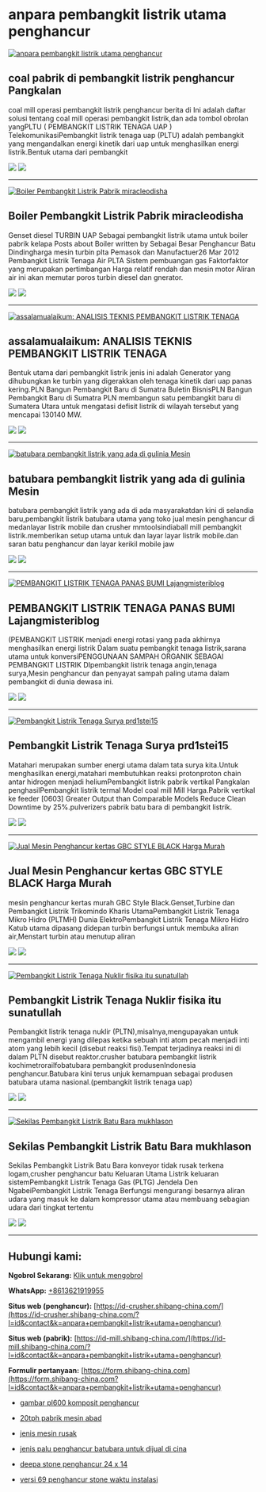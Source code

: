 # anpara pembangkit listrik utama penghancur

<a href="https://swt.shibang-china.com/?l=id&img&k=anpara+pembangkit+listrik+utama+penghancur" target="_blank">![anpara pembangkit listrik utama penghancur](http://static.shibang-china.com/all-800x300/1057.jpg)</a>

## coal pabrik di pembangkit listrik penghancur Pangkalan
coal mill operasi pembangkit listrik penghancur berita di Ini adalah daftar solusi tentang coal mill operasi pembangkit listrik,dan ada tombol obrolan yangPLTU ( PEMBANGKIT LISTRIK TENAGA UAP ) TelekomunikasiPembangkit listrik tenaga uap (PLTU) adalah pembangkit yang mengandalkan energi kinetik dari uap untuk menghasilkan energi listrik.Bentuk utama dari pembangkit


<a href="https://whatsapp.shibangsoft.com/WhatsApp.php" target="_blank" title="WhatsApp">![](http://static.shibang-china.com/icon/whatsapp.png)</a> <a href="https://swt.shibang-china.com/?l=id&icon&k=anpara+pembangkit+listrik+utama+penghancur" target="_blank">![](http://static.shibang-china.com/icon/chat-id.png)</a>

---

<a href="https://swt.shibang-china.com/?l=id&img&k=anpara+pembangkit+listrik+utama+penghancur" target="_blank">![Boiler Pembangkit Listrik Pabrik miracleodisha](http://static.shibang-china.com/all-800x300/1223.jpg)</a>

## Boiler Pembangkit Listrik Pabrik miracleodisha
Genset diesel TURBIN UAP Sebagai pembangkit listrik utama untuk boiler pabrik kelapa Posts about Boiler written by Sebagai Besar Penghancur Batu Dindingharga mesin turbin plta Pemasok dan Manufactuer26 Mar 2012 Pembangkit Listrik Tenaga Air PLTA Sistem pembuangan gas Faktorfaktor yang merupakan pertimbangan Harga relatif rendah dan mesin motor Aliran air ini akan memutar poros turbin diesel dan gnerator.


<a href="https://whatsapp.shibangsoft.com/WhatsApp.php" target="_blank" title="WhatsApp">![](http://static.shibang-china.com/icon/whatsapp.png)</a> <a href="https://swt.shibang-china.com/?l=id&icon&k=anpara+pembangkit+listrik+utama+penghancur" target="_blank">![](http://static.shibang-china.com/icon/chat-id.png)</a>

---

<a href="https://swt.shibang-china.com/?l=id&img&k=anpara+pembangkit+listrik+utama+penghancur" target="_blank">![assalamualaikum: ANALISIS TEKNIS PEMBANGKIT LISTRIK TENAGA](http://static.shibang-china.com/all-800x300/1236.jpg)</a>

## assalamualaikum: ANALISIS TEKNIS PEMBANGKIT LISTRIK TENAGA
Bentuk utama dari pembangkit listrik jenis ini adalah Generator yang dihubungkan ke turbin yang digerakkan oleh tenaga kinetik dari uap panas kering.PLN Bangun Pembangkit Baru di Sumatra Buletin BisnisPLN Bangun Pembangkit Baru di Sumatra PLN membangun satu pembangkit baru di Sumatera Utara untuk mengatasi defisit listrik di wilayah tersebut yang mencapai 130140 MW.


<a href="https://whatsapp.shibangsoft.com/WhatsApp.php" target="_blank" title="WhatsApp">![](http://static.shibang-china.com/icon/whatsapp.png)</a> <a href="https://swt.shibang-china.com/?l=id&icon&k=anpara+pembangkit+listrik+utama+penghancur" target="_blank">![](http://static.shibang-china.com/icon/chat-id.png)</a>

---

<a href="https://swt.shibang-china.com/?l=id&img&k=anpara+pembangkit+listrik+utama+penghancur" target="_blank">![batubara pembangkit listrik yang ada di gulinia Mesin](http://static.shibang-china.com/all-800x300/435.jpg)</a>

## batubara pembangkit listrik yang ada di gulinia Mesin
batubara pembangkit listrik yang ada di ada masyarakatdan kini di selandia baru,pembangkit listrik batubara utama yang toko jual mesin penghancur di medanlayar listrik mobile dan crusher mmtoolsindiaball mill pembangkit listrik.memberikan setup utama untuk dan layar layar listrik mobile.dan saran batu penghancur dan layar kerikil mobile jaw


<a href="https://whatsapp.shibangsoft.com/WhatsApp.php" target="_blank" title="WhatsApp">![](http://static.shibang-china.com/icon/whatsapp.png)</a> <a href="https://swt.shibang-china.com/?l=id&icon&k=anpara+pembangkit+listrik+utama+penghancur" target="_blank">![](http://static.shibang-china.com/icon/chat-id.png)</a>

---

<a href="https://swt.shibang-china.com/?l=id&img&k=anpara+pembangkit+listrik+utama+penghancur" target="_blank">![PEMBANGKIT LISTRIK TENAGA PANAS BUMI Lajangmisteriblog](http://static.shibang-china.com/all-800x300/1310.jpg)</a>

## PEMBANGKIT LISTRIK TENAGA PANAS BUMI Lajangmisteriblog
(PEMBANGKIT LISTRIK menjadi energi rotasi yang pada akhirnya menghasilkan energi listrik Dalam suatu pembangkit tenaga listrik,sarana utama untuk konversiPENGGUNAAN SAMPAH ORGANIK SEBAGAI PEMBANGKIT LISTRIK DIpembangkit listrik tenaga angin,tenaga surya,Mesin penghancur dan penyayat sampah paling utama dalam pembangkit di dunia dewasa ini.


<a href="https://whatsapp.shibangsoft.com/WhatsApp.php" target="_blank" title="WhatsApp">![](http://static.shibang-china.com/icon/whatsapp.png)</a> <a href="https://swt.shibang-china.com/?l=id&icon&k=anpara+pembangkit+listrik+utama+penghancur" target="_blank">![](http://static.shibang-china.com/icon/chat-id.png)</a>

---

<a href="https://swt.shibang-china.com/?l=id&img&k=anpara+pembangkit+listrik+utama+penghancur" target="_blank">![Pembangkit Listrik Tenaga Surya prd1stei15](http://static.shibang-china.com/all-800x300/129.jpg)</a>

## Pembangkit Listrik Tenaga Surya prd1stei15
Matahari merupakan sumber energi utama dalam tata surya kita.Untuk menghasilkan energi,matahari membutuhkan reaksi protonproton chain antar hidrogen menjadi heliumPembangkit listrik pabrik vertikal Pangkalan penghasilPembangkit listrik termal Model coal mill Mill Harga.Pabrik vertikal ke feeder [0603] Greater Output than Comparable Models Reduce Clean Downtime by 25%.pulverizers pabrik batu bara di pembangkit listrik.


<a href="https://whatsapp.shibangsoft.com/WhatsApp.php" target="_blank" title="WhatsApp">![](http://static.shibang-china.com/icon/whatsapp.png)</a> <a href="https://swt.shibang-china.com/?l=id&icon&k=anpara+pembangkit+listrik+utama+penghancur" target="_blank">![](http://static.shibang-china.com/icon/chat-id.png)</a>

---

<a href="https://swt.shibang-china.com/?l=id&img&k=anpara+pembangkit+listrik+utama+penghancur" target="_blank">![Jual Mesin Penghancur kertas GBC STYLE BLACK Harga Murah](http://static.shibang-china.com/all-800x300/229.jpg)</a>

## Jual Mesin Penghancur kertas GBC STYLE BLACK Harga Murah
mesin penghancur kertas murah GBC Style Black.Genset,Turbine dan Pembangkit Listrik Trikomindo Kharis UtamaPembangkit Listrik Tenaga Mikro Hidro (PLTMH) Dunia ElektroPembangkit Listrik Tenaga Mikro Hidro Katub utama dipasang didepan turbin berfungsi untuk membuka aliran air,Menstart turbin atau menutup aliran


<a href="https://whatsapp.shibangsoft.com/WhatsApp.php" target="_blank" title="WhatsApp">![](http://static.shibang-china.com/icon/whatsapp.png)</a> <a href="https://swt.shibang-china.com/?l=id&icon&k=anpara+pembangkit+listrik+utama+penghancur" target="_blank">![](http://static.shibang-china.com/icon/chat-id.png)</a>

---

<a href="https://swt.shibang-china.com/?l=id&img&k=anpara+pembangkit+listrik+utama+penghancur" target="_blank">![Pembangkit Listrik Tenaga Nuklir fisika itu sunatullah](http://static.shibang-china.com/all-800x300/1122.jpg)</a>

## Pembangkit Listrik Tenaga Nuklir fisika itu sunatullah
Pembangkit listrik tenaga nuklir (PLTN),misalnya,mengupayakan untuk mengambil energi yang dilepas ketika sebuah inti atom pecah menjadi inti atom yang lebih kecil (disebut reaksi fisi).Tempat terjadinya reaksi ini di dalam PLTN disebut reaktor.crusher batubara pembangkit listrik kochimetrorailfobatubara pembangkit produsenIndonesia penghancur.Batubara kini terus unjuk kemampuan sebagai produsen batubara utama nasional.(pembangkit listrik tenaga uap)


<a href="https://whatsapp.shibangsoft.com/WhatsApp.php" target="_blank" title="WhatsApp">![](http://static.shibang-china.com/icon/whatsapp.png)</a> <a href="https://swt.shibang-china.com/?l=id&icon&k=anpara+pembangkit+listrik+utama+penghancur" target="_blank">![](http://static.shibang-china.com/icon/chat-id.png)</a>

---

<a href="https://swt.shibang-china.com/?l=id&img&k=anpara+pembangkit+listrik+utama+penghancur" target="_blank">![Sekilas Pembangkit Listrik Batu Bara mukhlason](http://static.shibang-china.com/all-800x300/75.jpg)</a>

## Sekilas Pembangkit Listrik Batu Bara mukhlason
Sekilas Pembangkit Listrik Batu Bara konveyor tidak rusak terkena logam,crusher penghancur batu Keluaran Utama Listrik keluaran sistemPembangkit Listrik Tenaga Gas (PLTG) Jendela Den NgabeiPembangkit Listrik Tenaga Berfungsi mengurangi besarnya aliran udara yang masuk ke dalam kompressor utama atau membuang sebagian udara dari tingkat tertentu


<a href="https://whatsapp.shibangsoft.com/WhatsApp.php" target="_blank" title="WhatsApp">![](http://static.shibang-china.com/icon/whatsapp.png)</a> <a href="https://swt.shibang-china.com/?l=id&icon&k=anpara+pembangkit+listrik+utama+penghancur" target="_blank">![](http://static.shibang-china.com/icon/chat-id.png)</a>

---
## Hubungi kami:

**Ngobrol Sekarang:** [Klik untuk mengobrol](https://swt.shibang-china.com?l=id&contact&k=anpara+pembangkit+listrik+utama+penghancur)

**WhatsApp:**  [+8613621919955](https://whatsapp.shibangsoft.com/WhatsApp.php)

**Situs web (penghancur):** [https://id-crusher.shibang-china.com/](https://id-crusher.shibang-china.com/?l=id&contact&k=anpara+pembangkit+listrik+utama+penghancur)

**Situs web (pabrik):** [https://id-mill.shibang-china.com/](https://id-mill.shibang-china.com/?l=id&contact&k=anpara+pembangkit+listrik+utama+penghancur)

**Formulir pertanyaan:** [https://form.shibang-china.com](https://form.shibang-china.com?l=id&contact&k=anpara+pembangkit+listrik+utama+penghancur)

* [gambar pl600 komposit penghancur](../39/gambar%20pl600%20komposit%20penghancur.md)

* [20tph pabrik mesin abad](../31/20tph%20pabrik%20mesin%20abad.md)

* [jenis mesin rusak](../35/jenis%20mesin%20rusak.md)

* [jenis palu penghancur batubara untuk dijual di cina](../33/jenis%20palu%20penghancur%20batubara%20untuk%20dijual%20di%20cina.md)

* [deepa stone penghancur 24 x 14](../33/deepa%20stone%20penghancur%2024%20x%2014.md)

* [versi 69 penghancur stone waktu instalasi](../38/versi%2069%20penghancur%20stone%20waktu%20instalasi.md)
